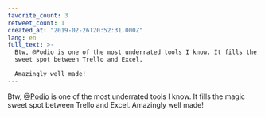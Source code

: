 ```yaml
---
favorite_count: 3
retweet_count: 1
created_at: "2019-02-26T20:52:31.000Z"
lang: en
full_text: >-
  Btw, @Podio is one of the most underrated tools I know. It fills the magic
  sweet spot between Trello and Excel.

  Amazingly well made!
---
```


Btw, [@Podio](https://twitter.com/Podio) is one of the most underrated tools I
know. It fills the magic sweet spot between Trello and Excel. Amazingly well
made!
